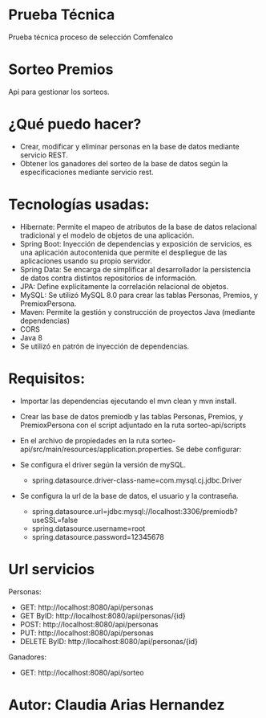 # Prueba Técnica
Prueba técnica proceso de selección Comfenalco 

# Sorteo Premios
Api para gestionar los sorteos.


# ¿Qué puedo hacer?
-	Crear, modificar y eliminar personas en la base de datos mediante servicio REST.
-	Obtener los ganadores del sorteo de la base de datos según la especificaciones mediante servicio rest.

# Tecnologías usadas:
-	Hibernate: Permite el mapeo de atributos de la base de datos relacional tradicional y el modelo de objetos de una aplicación.
-	Spring Boot: Inyección de dependencias y exposición de servicios, es una aplicación autocontenida que permite el despliegue de las aplicaciones usando su propio servidor.
-	Spring Data: Se encarga de simplificar al desarrollador la persistencia de datos contra distintos repositorios de información.
-	JPA: Define explícitamente la correlación relacional de objetos.
-	MySQL: Se utilizó MySQL 8.0 para crear las tablas Personas, Premios, y PremioxPersona.
-	Maven: Permite la gestión y construcción de proyectos Java (mediante dependencias)
-	CORS
-	Java 8
-   Se utilizó en patrón de inyección de dependencias.

# Requisitos:
-	Importar las dependencias ejecutando el mvn clean y mvn install.
-	Crear las base de datos premiodb y las tablas Personas, Premios, y PremioxPersona con el script adjuntado en la ruta sorteo-api/scripts
-	En el archivo de propiedades en la ruta sorteo-api/src/main/resources/application.properties. Se debe configurar:

-	Se configura el driver según la versión de mySQL. 
    - spring.datasource.driver-class-name=com.mysql.cj.jdbc.Driver
-	Se configura la url de la base de datos, el usuario y la contraseña.
    - spring.datasource.url=jdbc:mysql://localhost:3306/premiodb?useSSL=false
    - spring.datasource.username=root
    - spring.datasource.password=12345678


# Url servicios

Personas:
- GET: http://localhost:8080/api/personas
- GET ByID: http://localhost:8080/api/personas/{id}
- POST: http://localhost:8080/api/personas
- PUT: http://localhost:8080/api/personas
- DELETE ByID: http://localhost:8080/api/personas/{id}

 Ganadores:
- GET: http://localhost:8080/api/sorteo


# Autor: Claudia Arias Hernandez

